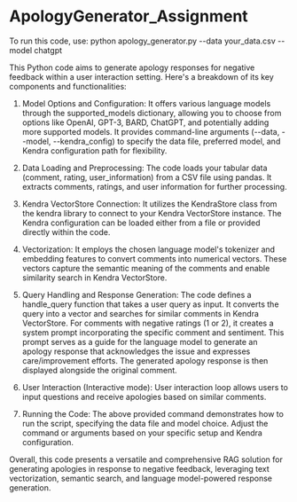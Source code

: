 # ApologyGenerator_Assignment
To run this code, use:
python apology_generator.py --data your_data.csv --model chatgpt


This Python code aims to generate apology responses for negative feedback within a user interaction setting. Here's a breakdown of its key components and functionalities:

1. Model Options and Configuration:
It offers various language models through the supported_models dictionary, allowing you to choose from options like OpenAI, GPT-3, BARD, ChatGPT, and potentially adding more supported models.
It provides command-line arguments (--data, --model, --kendra_config) to specify the data file, preferred model, and Kendra configuration path for flexibility.

2. Data Loading and Preprocessing:
The code loads your tabular data (comment, rating, user_information) from a CSV file using pandas.
It extracts comments, ratings, and user information for further processing.

3. Kendra VectorStore Connection:
It utilizes the KendraStore class from the kendra library to connect to your Kendra VectorStore instance.
The Kendra configuration can be loaded either from a file or provided directly within the code.

4. Vectorization:
It employs the chosen language model's tokenizer and embedding features to convert comments into numerical vectors.
These vectors capture the semantic meaning of the comments and enable similarity search in Kendra VectorStore.

5. Query Handling and Response Generation:
The code defines a handle_query function that takes a user query as input.
It converts the query into a vector and searches for similar comments in Kendra VectorStore.
For comments with negative ratings (1 or 2), it creates a system prompt incorporating the specific comment and sentiment.
This prompt serves as a guide for the language model to generate an apology response that acknowledges the issue and expresses care/improvement efforts.
The generated apology response is then displayed alongside the original comment.

6. User Interaction (Interactive mode):
User interaction loop allows users to input questions and receive apologies based on similar comments.

8. Running the Code:
The above provided command demonstrates how to run the script, specifying the data file and model choice.
Adjust the command or arguments based on your specific setup and Kendra configuration.

Overall, this code presents a versatile and comprehensive RAG solution for generating apologies in response to negative feedback, leveraging text vectorization, semantic search, and language model-powered response generation.
